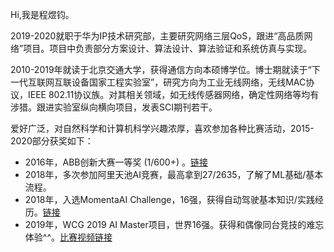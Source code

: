 Hi,我是程煜钧。

2019-2020就职于华为IP技术研究部，主要研究网络三层QoS，跟进“高品质网络”项目。项目中负责部分方案设计、算法设计、算法验证和系统仿真与实现。

2010-2019年就读于北京交通大学，获得通信方向本硕博学位。博士期就读于“下一代互联网互联设备国家工程实验室”，研究方向为工业无线网络，无线MAC协议，IEEE 802.11协议族。对其相关领域，如无线传感器网络，确定性网络等均有涉猎。跟进实验室纵向横向项目，发表SCI期刊若干。

爱好广泛，对自然科学和计算机科学兴趣浓厚，喜欢参加各种比赛活动，2015-2020部分获奖如下：
* 2016年，ABB创新大赛一等奖 (1/600+) 。[链接](https://new.abb.com/news/zh-CHS/detail/43377)
* 2018年，多次参加阿里天池AI竞赛，最高拿到27/2635，了解了ML基础/基本流程。
* 2018年，入选MomentaAI Challenge，16强，获得自动驾驶基本知识/实践经历。[链接](https://www.groxyu.com/2020/02/24/arch-momenta/)
* 2019年，WCG 2019 AI Master项目，世界16强。获得和偶像同台竞技的难忘体验^^。[比赛视频链接](https://weibo.com/tv/v/HEXeCjHeC)
